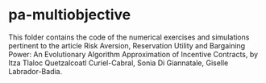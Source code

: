 # pa-multiobjective

This folder contains the code of the numerical exercises and simulations pertinent to the article Risk Aversion, Reservation Utility and Bargaining Power: An Evolutionary Algorithm Approximation of Incentive Contracts, by Itza Tlaloc Quetzalcoatl Curiel-Cabral, Sonia Di Giannatale, Giselle Labrador-Badia.
